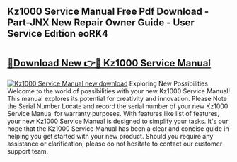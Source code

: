 ## Kz1000 Service Manual Free Pdf Download - Part-JNX New Repair Owner Guide - User Service Edition eoRK4

# <h2><a href="http://bc16012.oget.top/?id=Kz1000+Service+Manual">🔗Download New 👉🔴 Kz1000 Service Manual</a></h2>

[![Kz1000 Service Manual new download](https://i.imgur.com/5g1atiW.png)](http://bc16012.oget.top/?id=Kz1000+Service+Manual)
Exploring New Possibilities Welcome to the world of possibilities with your new Kz1000 Service Manual! This manual explores its potential for creativity and innovation. Please Note the Serial Number Locate and record the serial number of your new Kz1000 Service Manual for warranty purposes. With features like list of features, your new Kz1000 Service Manual is designed to simplify your tasks. It's our hope that the Kz1000 Service Manual has been a clear and concise guide in helping you get started with your new product. Should you require any assistance or clarification, please do not hesitate to contact our customer support team.

